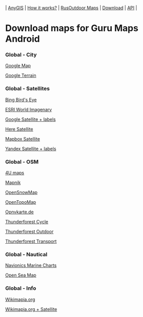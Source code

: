 | [AnyGIS][01] | [How it works?][02] | [RusOutdoor Maps][03] | [Download][04] | [API][05] |


[01]: https://nnngrach.github.io/AnyGIS_maps/index_en
[02]: https://nnngrach.github.io/AnyGIS_maps/Web/Html/Description_en
[03]: https://nnngrach.github.io/AnyGIS_maps/Web/Html/RusOutdoor_en
[04]: https://nnngrach.github.io/AnyGIS_maps/Web/Html/DownloadPage_en
[05]: https://nnngrach.github.io/AnyGIS_maps/Web/Html/Api_en
# Download maps for Guru Maps Android


### Global - City
[Google Map](https://anygis.herokuapp.com/download/galileo_en/Global-City-Google_map.ms "Download this map")

[Google Terrain](https://anygis.herokuapp.com/download/galileo_en/Global-City-Google_terrain.ms "Download this map")



### Global - Satellites
[Bing Bird's Eye](https://anygis.herokuapp.com/download/galileo_en/Global-Satellites-Bing_birds_eye.ms "Download this map")

[ESRI World Imagenary](https://anygis.herokuapp.com/download/galileo_en/Global-Satellites-ESRI_Imagenary.ms "Download this map")

[Google Satellite + labels](https://anygis.herokuapp.com/download/galileo_en/Global-Satellites-Google_with_labels.ms "Download this map")

[Here Satellite](https://anygis.herokuapp.com/download/galileo_en/Global-Satellites-Here.ms "Download this map")

[Mapbox Satellite](https://anygis.herokuapp.com/download/galileo_en/Global-Satellites-Mapbox.ms "Download this map")

[Yandex Satellite + labels](https://anygis.herokuapp.com/download/galileo_en/Global-Satellites-Yandex_with_labels.ms "Download this map")



### Global - OSM
[4U maps](https://anygis.herokuapp.com/download/galileo_en/Global-OSM-4umaps.ms "Download this map")

[Mapnik](https://anygis.herokuapp.com/download/galileo_en/Global-OSM-Mapnik.ms "Download this map")

[OpenSnowMap](https://anygis.herokuapp.com/download/galileo_en/Global-OSM-OpenSnowMap.ms "Download this map")

[OpenTopoMap](https://anygis.herokuapp.com/download/galileo_en/Global-OSM-OpenTopoMap.ms "Download this map")

[Opnvkarte.de](https://anygis.herokuapp.com/download/galileo_en/Global-OSM-Opnvkarte.ms "Download this map")

[Thunderforest Cycle](https://anygis.herokuapp.com/download/galileo_en/Global-OSM-Thunderforest_Cycle.ms "Download this map")

[Thunderforest Outdoor](https://anygis.herokuapp.com/download/galileo_en/Global-OSM-Thunderforest_Outdoor.ms "Download this map")

[Thunderforest Transport](https://anygis.herokuapp.com/download/galileo_en/Global-OSM-Thunderforest_Transport.ms "Download this map")



### Global - Nautical
[Navionics Marine Charts](https://anygis.herokuapp.com/download/galileo_en/Global-Water-Navionics_Marine_Charts.ms "Download this map")

[Open Sea Map](https://anygis.herokuapp.com/download/galileo_en/Global-Water-OpenSeaMap.ms "Download this map")



### Global - Info
[Wikimapia.org](https://anygis.herokuapp.com/download/galileo_en/Global-Wikimapia.ms "Download this map")

[Wikimapia.org + Satellite](https://anygis.herokuapp.com/download/galileo_en/Global-Wikimapia_satellite.ms "Download this map")

